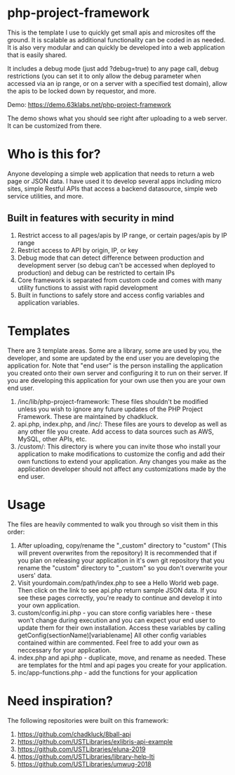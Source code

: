 # php-project-framework

This is the template I use to quickly get small apis and microsites off the ground. It is scalable as additional functionality can be coded in as needed. It is also very modular and can quickly be developed into a web application that is easily shared.

It includes a debug mode (just add ?debug=true) to any page call, debug restrictions (you can set it to only allow the debug parameter when accessed via an ip range, or on a server with a specified test domain), allow the apis to be locked down by requestor, and more.

Demo: https://demo.63klabs.net/php-project-framework

The demo shows what you should see right after uploading to a web server. It can be customized from there.

# Who is this for?

Anyone developing a simple web application that needs to return a web page or JSON data. I have used it to develop several apps including micro sites, simple Restful APIs that access a backend datasource, simple web service utilities, and more.

## Built in features with security in mind

1. Restrict access to all pages/apis by IP range, or certain pages/apis by IP range
2. Restrict access to API by origin, IP, or key
3. Debug mode that can detect difference between production and development server (so debug can't be accessed when deployed to production) and debug can be restricted to certain IPs
4. Core framework is separated from custom code and comes with many utility functions to assist with rapid development
5. Built in functions to safely store and access config variables and application variables.

# Templates

There are 3 template areas. Some are a library, some are used by you, the developer, and some are updated by the end user you are developing the application for. Note that "end user" is the person installing the application you created onto their own server and configuring it to run on their server. If you are developing this application for your own use then you are your own end user.

1. /inc/lib/php-project-framework: These files shouldn't be modified unless you wish to ignore any future updates of the PHP Project Framework. These are maintained by chadkluck.
2. api.php, index.php, and /inc/: These files are yours to develop as well as any other file you create. Add access to data sources such as AWS, MySQL, other APIs, etc.
3. /custom/: This directory is where you can invite those who install your application to make modifications to customize the config and add their own functions to extend your application. Any changes you make as the application developer should not affect any customizations made by the end user.

# Usage

The files are heavily commented to walk you through so visit them in this order:

1. After uploading, copy/rename the "\_custom" directory to "custom" (This will prevent overwrites from the repository) It is recommended that if you plan on releasing your application in it's own git repository that you rename the "custom" directory to "\_custom" so you don't overwrite your users' data.
2. Visit yourdomain.com/path/index.php to see a Hello World web page. Then click on the link to see api.php return sample JSON data. If you see these pages correctly, you're ready to continue and develop it into your own application.
3. custom/config.ini.php - you can store config variables here - these won't change during execution and you can expect your end user to update them for their own installation. Access these variables by calling getConfig(sectionName)[variablename] All other config variables contained within are commented. Feel free to add your own as neccessary for your application.
4. index.php and api.php - duplicate, move, and rename as needed. These are templates for the html and api pages you create for your application.
5. inc/app-functions.php - add the functions for your application

# Need inspiration?

The following repositories were built on this framework:

1. https://github.com/chadkluck/8ball-api
2. https://github.com/USTLibraries/exlibris-api-example
3. https://github.com/USTLibraries/eluna-2019
4. https://github.com/USTLibraries/library-help-lti
5. https://github.com/USTLibraries/umwug-2018
